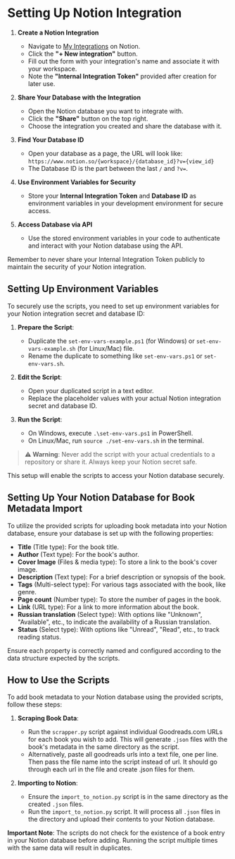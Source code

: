 # Setting Up Notion Integration

1. **Create a Notion Integration**
   - Navigate to [My Integrations](https://www.notion.so/my-integrations) on Notion.
   - Click the **"+ New integration"** button.
   - Fill out the form with your integration's name and associate it with your
   workspace.
   - Note the **"Internal Integration Token"** provided after creation for later
   use.

2. **Share Your Database with the Integration**
   - Open the Notion database you want to integrate with.
   - Click the **"Share"** button on the top right.
   - Choose the integration you created and share the database with it.

3. **Find Your Database ID**
   - Open your database as a page, the URL will look like:
   `https://www.notion.so/{workspace}/{database_id}?v={view_id}`
   - The Database ID is the part between the last `/` and `?v=`.

4. **Use Environment Variables for Security**
   - Store your **Internal Integration Token** and **Database ID** as
   environment variables in your development environment for secure access.

5. **Access Database via API**
   - Use the stored environment variables in your code to authenticate and
   interact with your Notion database using the API.

Remember to never share your Internal Integration Token publicly to maintain the
security of your Notion integration.

## Setting Up Environment Variables

To securely use the scripts, you need to set up environment variables for your
Notion integration secret and database ID:

1. **Prepare the Script**:
   - Duplicate the `set-env-vars-example.ps1` (for Windows) or
   `set-env-vars-example.sh` (for Linux/Mac) file.
   - Rename the duplicate to something like `set-env-vars.ps1` or
   `set-env-vars.sh`.

2. **Edit the Script**:
   - Open your duplicated script in a text editor.
   - Replace the placeholder values with your actual Notion integration secret
   and database ID.

3. **Run the Script**:
   - On Windows, execute `.\set-env-vars.ps1` in PowerShell.
   - On Linux/Mac, run `source ./set-env-vars.sh` in the terminal.

> **⚠️ Warning**: Never add the script with your actual credentials to a
repository or share it. Always keep your Notion secret safe.

This setup will enable the scripts to access your Notion database securely.

## Setting Up Your Notion Database for Book Metadata Import

To utilize the provided scripts for uploading book metadata into your Notion
database, ensure your database is set up with the following properties:

- **Title** (Title type): For the book title.
- **Author** (Text type): For the book's author.
- **Cover Image** (Files & media type): To store a link to the book's cover
image.
- **Description** (Text type): For a brief description or synopsis of the book.
- **Tags** (Multi-select type): For various tags associated with the book, like
genre.
- **Page count** (Number type): To store the number of pages in the book.
- **Link** (URL type): For a link to more information about the book.
- **Russian translation** (Select type): With options like "Unknown",
"Available", etc., to indicate the availability of a Russian translation.
- **Status** (Select type): With options like "Unread", "Read", etc., to track
reading status.

Ensure each property is correctly named and configured according to the data
structure expected by the scripts.

## How to Use the Scripts

To add book metadata to your Notion database using the provided scripts, follow
these steps:

1. **Scraping Book Data**:
   - Run the `scrapper.py` script against individual Goodreads.com URLs for each
   book you wish to add. This will generate `.json` files with the book's
   metadata in the same directory as the script.
   - Alternatively, paste all goodreads urls into a text file, one per line. 
   Then pass the file name into the script instead of url. It should go through each url 
   in the file and create .json files for them.

2. **Importing to Notion**:
   - Ensure the `import_to_notion.py` script is in the same directory as the
   created `.json` files.
   - Run the `import_to_notion.py` script. It will process all `.json` files in
   the directory and upload their contents to your Notion database.

**Important Note**: The scripts do not check for the existence of a book entry
in your Notion database before adding. Running the script multiple times with
the same data will result in duplicates.
